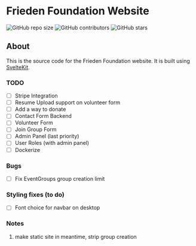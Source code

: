 # Frieden Foundation Website
![GitHub repo size](https://img.shields.io/github/repo-size/Zaydo123/frieden)
![GitHub contributors](https://img.shields.io/github/contributors/Zaydo123/frieden)
![GitHub stars](https://img.shields.io/github/stars/Zaydo123/frieden)

## About
This is the source code for the Frieden Foundation website. It is built using [SvelteKit](https://kit.svelte.dev/).


### TODO
- [ ] Stripe Integration
- [ ] Resume Upload support on volunteer form
- [ ] Add a way to donate
- [ ] Contact Form Backend
- [ ] Volunteer Form
- [ ] Join Group Form
- [ ] Admin Panel (last priority)
- [ ] User Roles (with admin panel)
- [ ] Dockerize

### Bugs
- [ ] Fix EventGroups group creation limit
  
### Styling fixes (to do)
- [ ] Font choice for navbar on desktop

### Notes
1. make static site in meantime, strip group creation